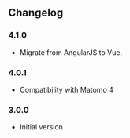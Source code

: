 ## Changelog

### 4.1.0

- Migrate from AngularJS to Vue.

### 4.0.1

- Compatibility with Matomo 4

### 3.0.0

- Initial version